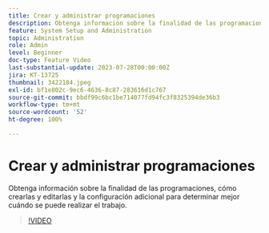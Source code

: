 ```yaml
---
title: Crear y administrar programaciones
description: Obtenga información sobre la finalidad de las programaciones, cómo crearlas y editarlas y la configuración adicional para determinar mejor cuándo se puede realizar el trabajo.
feature: System Setup and Administration
topic: Administration
role: Admin
level: Beginner
doc-type: Feature Video
last-substantial-update: 2023-07-28T00:00:00Z
jira: KT-13725
thumbnail: 3422184.jpeg
exl-id: bf1e802c-9ec6-4636-8c87-283616d1c767
source-git-commit: bbdf99c6bc1be714077fd94fc3f8325394de36b3
workflow-type: tm+mt
source-wordcount: '52'
ht-degree: 100%

---
```


# Crear y administrar programaciones

Obtenga información sobre la finalidad de las programaciones, cómo crearlas y editarlas y la configuración adicional para determinar mejor cuándo se puede realizar el trabajo.

>[!VIDEO](https://video.tv.adobe.com/v/3422184/?quality=12&learn=on&enablevpops=1)

